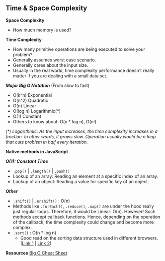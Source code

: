 ## Time & Space Complexity

**Space Complexity**
- How much memory is used?

**Time Complexity**
- How many primitive operations are being executed to solve your problem?
- Generally assumes worst case scenario.
- Generally cares about the input size.
- Usually in the real world, time complexity performance doesn't really matter if you are dealing with a small data set.

***Major Big O Notation***
(From slow to fast)
- O(k^n)   Exponential
- O(n^2)   Quadratic
- O(n)     Linear
- O(log n) Logarithmic(*)
- O(1)     Constant
- Others to know about: O(n * log n), O(n!)

_(*) Logarithmic: As the input increases, the time complexity increases in a fraction. In other words, it grows slow. Operation usually would be a loop that cuts problem in half every iteration._

**Native methods in JavaScript**

***O(1): Constant Time***
- `.pop()` | `.length()` | `.push()` 
- Lookup of an array: Reading an element at a specific index of an array. 
- Lookup of an object: Reading a value for specific key of an object.

***Other***
- `.shift()` | `.unshift()` : O(n)
- Methods like `.forEach()`, `.reduce()`, `.map()` are under the hood really just regular loops. Therefore, it would be Linear: O(n). However! Such methods accept callback functions. Hence, depending on the operation of the callback, the time complexity could change and become more complex.
- `.sort()` : O(n * log n)
  - Good read on the sorting data structure used in different browsers. ([Link 1](https://stackabuse.com/sorting-arrays-in-javascript/) | [Link 2](https://www.guru99.com/quicksort-in-javascript.html))

**Resources**
[Big O Cheat Sheet](https://www.bigocheatsheet.com/)